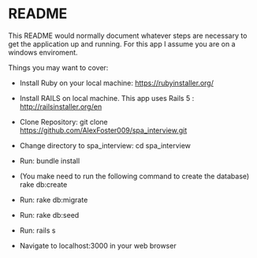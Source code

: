 # README

This README would normally document whatever steps are necessary to get the
application up and running. For this app I assume you are on a windows enviroment.

Things you may want to cover:

* Install Ruby on your local machine: https://rubyinstaller.org/

* Install RAILS on local machine. This app uses Rails 5 : http://railsinstaller.org/en

* Clone Repository: git clone https://github.com/AlexFoster009/spa_interview.git

* Change directory to spa_interview: cd spa_interview

* Run: bundle install

* (You make need to run the following command to create the database) rake db:create

* Run: rake db:migrate

* Run: rake db:seed

* Run: rails s 

* Navigate to localhost:3000 in your web browser




